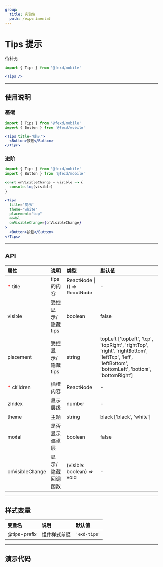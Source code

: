 ```yaml
---
group:
  title: 实验性
  path: /experimental
---
```


# Tips 提示 <ImportCost name="Tips" />

待补充

<!-- prettier-ignore -->
```jsx | pure
import { Tips } from '@fexd/mobile'

<Tips />
```

---

## 使用说明

### 基础

<!-- prettier-ignore -->
```jsx | pure
import { Tips } from '@fexd/mobile'
import { Button } from '@fexd/mobile'

<Tips title="提示">
  <Button>按钮</Button>
</Tips>
```

### 进阶

<!-- prettier-ignore -->
```jsx | pure
import { Tips } from '@fexd/mobile'
import { Button } from '@fexd/mobile'

const onVisibleChange = visible => {
  console.log(visible)
}

<Tips
  title="提示"
  theme="white"
  placement="top"
  modal
  onVisibleChange={onVisibleChange}
>
  <Button>按钮</Button>
</Tips>
```

---

## API

| 属性 | 说明 | 类型 | 默认值 |
| :-- | :-- | :-- | :-- |
| <span style="color: red;">\*</span> title | tips 的内容 | ReactNode \| () => ReactNode | - |
| visible | 受控显示\/隐藏 tips | boolean | false |
| placement | 受控显示\/隐藏 tips | string | topLeft ['topLeft', 'top', 'topRight', 'rightTop', 'right', 'rightBottom', 'leftTop', 'left', 'leftBottom', 'bottomLeft', 'bottom', 'bottomRight'] |
| <span style="color: red;">\*</span> children | 插槽 内容 | ReactNode | - |
| zIndex | 显示层级 | number | - |
| theme | 主题 | string | black ['black', 'white'] |
| modal | 是否显示遮罩层 | boolean | false |
| onVisibleChange | 显示\/隐藏回调函数 | (visible: boolean) => void | - |

---

## 样式变量

| 变量名       | 说明         | 默认值      |
| :----------- | :----------- | :---------- |
| @tips-prefix | 组件样式前缀 | `'exd-tips'` |

---

## 演示代码

<code src="./demos/demo1/index.tsx" />
